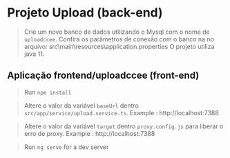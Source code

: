 # Projeto Upload (back-end)
  
  > Crie um novo banco de dados utilizando o Mysql com o nome de `uploadccee`. 
  > Confira os parâmetros de conexão com o banco na no arquivo: src\main\resources\application.properties
  > O projeto utiliza java 11.  

## Aplicação frontend/uploadccee (front-end)

  > Run `npm install`
  
  > Altere o valor da variável `baseUrl` dentro `src/app/service/upload.service.ts`. Example : http://localhost:7388

  > Altere o valor da variável `target` dentro `proxy.config.js` para liberar o erro de proxy. Example : http://localhost:7388
  
  > Run `ng serve` for a dev server


